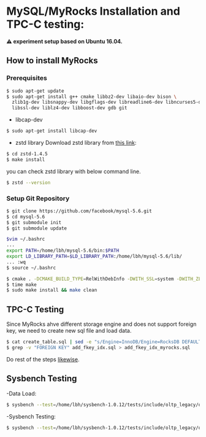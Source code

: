 # MySQL/MyRocks Installation and TPC-C testing: 

**:warning: experiment setup based on Ubuntu 16.04.**

## How to install MyRocks

### Prerequisites

```bash
$ sudo apt-get update
$ sudo apt-get install g++ cmake libbz2-dev libaio-dev bison \
  zlib1g-dev libsnappy-dev libgflags-dev libreadline6-dev libncurses5-dev \
  libssl-dev liblz4-dev libboost-dev gdb git
```

- libcap-dev
```bash
$ sudo apt-get install libcap-dev
```

- zstd library
Download zstd library from [this link](https://github.com/facebook/zstd):
```bash
$ cd zstd-1.4.5
$ make install
```
you can check zstd library with below command line.
```bash
$ zstd --version
```
### Setup Git Repository

```bash
$ git clone https://github.com/facebook/mysql-5.6.git
$ cd mysql-5.6
$ git submodule init
$ git submodule update

$vim ~/.bashrc
...
export PATH=/home/lbh/mysql-5.6/bin:$PATH                                                     │·····································
export LD_LIBRARY_PATH=$LD_LIBRARY_PATH:/home/lbh/mysql-5.6/lib/ 
... :wq
$ source ~/.bashrc

$ cmake . -DCMAKE_BUILD_TYPE=RelWithDebInfo -DWITH_SSL=system -DWITH_ZLIB=bundled -DMYSQL_MAINTAINER_MODE=0 -DENABLED_LOCAL_INFILE=1 -DCMAKE_INSTALL_PREFIX=/home/lbh/mysql-5.6
$ time make
$ sudo make install && make clean
```
## TPC-C Testing
Since MyRocks ahve different storage engine and does not support foreign key, we need to create new sql file and load data. 

```bash
$ cat create_table.sql | sed -e "s/Engine=InnoDB/Engine=RocksDB DEFAULT COLLATE=latin1_bin/g" > create_table_myrocks.sql
$ grep -v "FOREIGN KEY" add_fkey_idx.sql > add_fkey_idx_myrocks.sql 
```
Do rest of the steps [likewise](https://github.com/LeeBohyun/mysql-tpcc/blob/master/multi-mysql-tpcc.md).

## Sysbench Testing

-Data Load:
```bash
$ sysbench --test=/home/lbh/sysbench-1.0.12/tests/include/oltp_legacy/oltp.lua --mysql-host=localhost  --mysql-db=sbtest --mysql-user=root --mysql-password=evia6587 --max-requests=0  --oltp-table-size=2000000 --max-time=600  --oltp-tables-count=200 --report-interval=10 --db-ps-mode=disable  --random-points=10 --mysql-table-engine=rocksdb --mysql-socket=/tmp/mysql.sock1 --mysql-port=3307 --num-threads=128  prepare
```

-Sysbench Testing:
```bash
$ sysbench --test=/home/lbh/sysbench-1.0.12/tests/include/oltp_legacy/oltp.lua --mysql-host=localhost  --mysql-db=sbtest --mysql-user=root --mysql-password=evia6587 --max-requests=0  --oltp-table-size=2000000 --time=259200 --oltp-tables-count=200 --report-interval=10 --db-ps-mode=disable  --random-points=10 --mysql-table-engine=rocksdb --mysql-socket=/tmp/mysql.sock1 --mysql-port=3307 --num-threads=128  run |tee /home/lbh/result/sb-ns.txt
```

